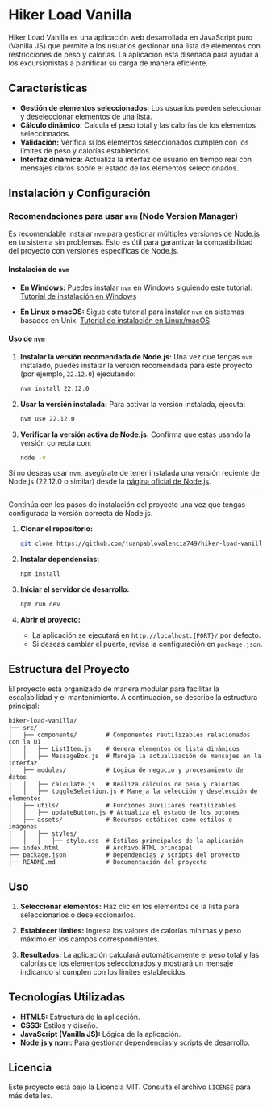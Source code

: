 # Hiker Load Vanilla

Hiker Load Vanilla es una aplicación web desarrollada en JavaScript puro (Vanilla JS) que permite a los usuarios gestionar una lista de elementos con restricciones de peso y calorías. La aplicación está diseñada para ayudar a los excursionistas a planificar su carga de manera eficiente.

## Características

- **Gestión de elementos seleccionados:** Los usuarios pueden seleccionar y deseleccionar elementos de una lista.
- **Cálculo dinámico:** Calcula el peso total y las calorías de los elementos seleccionados.
- **Validación:** Verifica si los elementos seleccionados cumplen con los límites de peso y calorías establecidos.
- **Interfaz dinámica:** Actualiza la interfaz de usuario en tiempo real con mensajes claros sobre el estado de los elementos seleccionados.

## Instalación y Configuración

### Recomendaciones para usar `nvm` (Node Version Manager)

Es recomendable instalar `nvm` para gestionar múltiples versiones de Node.js en tu sistema sin problemas. Esto es útil para garantizar la compatibilidad del proyecto con versiones específicas de Node.js.

#### Instalación de `nvm`

- **En Windows:**
  Puedes instalar `nvm` en Windows siguiendo este tutorial:
  [Tutorial de instalación en Windows](https://www.youtube.com/watch?v=nyiJ1PZhBuY&t=61s&ab_channel=HolaDevs)

- **En Linux o macOS:**
  Sigue este tutorial para instalar `nvm` en sistemas basados en Unix:
  [Tutorial de instalación en Linux/macOS](https://www.youtube.com/watch?v=2K8MwrRc_Lc&ab_channel=HolaDevs)

#### Uso de `nvm`

1. **Instalar la versión recomendada de Node.js:**
   Una vez que tengas `nvm` instalado, puedes instalar la versión recomendada para este proyecto (por ejemplo, `22.12.0`) ejecutando:

   ```bash
   nvm install 22.12.0
   ```

2. **Usar la versión instalada:**
   Para activar la versión instalada, ejecuta:

   ```bash
   nvm use 22.12.0
   ```

3. **Verificar la versión activa de Node.js:**
   Confirma que estás usando la versión correcta con:
   ```bash
   node -v
   ```

Si no deseas usar `nvm`, asegúrate de tener instalada una versión reciente de Node.js (22.12.0 o similar) desde la [página oficial de Node.js](https://nodejs.org/).

---

Continúa con los pasos de instalación del proyecto una vez que tengas configurada la versión correcta de Node.js.

1. **Clonar el repositorio:**

   ```bash
   git clone https://github.com/juanpablovalencia749/hiker-load-vanilla.git
   ```

2. **Instalar dependencias:**

   ```bash
   npm install
   ```

3. **Iniciar el servidor de desarrollo:**

   ```bash
   npm run dev
   ```

4. **Abrir el proyecto:**
   - La aplicación se ejecutará en `http://localhost:{PORT}/` por defecto.
   - Si deseas cambiar el puerto, revisa la configuración en `package.json`.

## Estructura del Proyecto

El proyecto está organizado de manera modular para facilitar la escalabilidad y el mantenimiento. A continuación, se describe la estructura principal:

```
hiker-load-vanilla/
├── src/
│   ├── components/        # Componentes reutilizables relacionados con la UI
│   │   ├── ListItem.js    # Genera elementos de lista dinámicos
│   │   ├── MessageBox.js  # Maneja la actualización de mensajes en la interfaz
│   ├── modules/           # Lógica de negocio y procesamiento de datos
│   │   ├── calculate.js   # Realiza cálculos de peso y calorías
│   │   ├── toggleSelection.js # Maneja la selección y deselección de elementos
│   ├── utils/             # Funciones auxiliares reutilizables
│   │   ├── updateButton.js # Actualiza el estado de los botones
│   ├── assets/            # Recursos estáticos como estilos e imágenes
│   │   ├── styles/
│   │   │   ├── style.css  # Estilos principales de la aplicación
├── index.html             # Archivo HTML principal
├── package.json           # Dependencias y scripts del proyecto
├── README.md              # Documentación del proyecto
```

## Uso

1. **Seleccionar elementos:**
   Haz clic en los elementos de la lista para seleccionarlos o deseleccionarlos.

2. **Establecer límites:**
   Ingresa los valores de calorías mínimas y peso máximo en los campos correspondientes.

3. **Resultados:**
   La aplicación calculará automáticamente el peso total y las calorías de los elementos seleccionados y mostrará un mensaje indicando si cumplen con los límites establecidos.

## Tecnologías Utilizadas

- **HTML5:** Estructura de la aplicación.
- **CSS3:** Estilos y diseño.
- **JavaScript (Vanilla JS):** Lógica de la aplicación.
- **Node.js y npm:** Para gestionar dependencias y scripts de desarrollo.

## Licencia

Este proyecto está bajo la Licencia MIT. Consulta el archivo `LICENSE` para más detalles.
